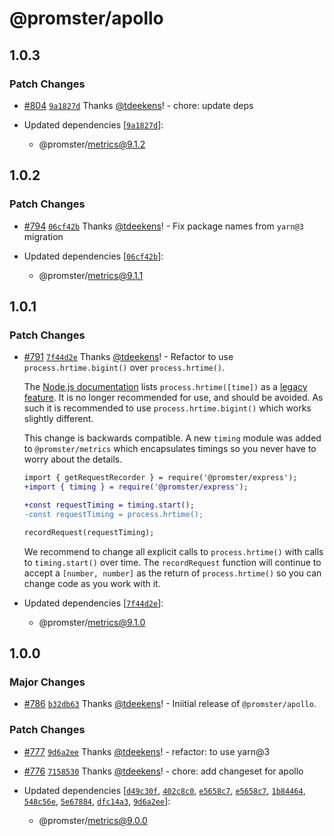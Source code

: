 # @promster/apollo

## 1.0.3

### Patch Changes

- [#804](https://github.com/tdeekens/promster/pull/804) [`9a1827d`](https://github.com/tdeekens/promster/commit/9a1827da3d4983ce141e77a0e7ea05f11f2bcee6) Thanks [@tdeekens](https://github.com/tdeekens)! - chore: update deps

- Updated dependencies [[`9a1827d`](https://github.com/tdeekens/promster/commit/9a1827da3d4983ce141e77a0e7ea05f11f2bcee6)]:
  - @promster/metrics@9.1.2

## 1.0.2

### Patch Changes

- [#794](https://github.com/tdeekens/promster/pull/794) [`06cf42b`](https://github.com/tdeekens/promster/commit/06cf42b46bd216f6c3c182452d6badfe1029c7d3) Thanks [@tdeekens](https://github.com/tdeekens)! - Fix package names from `yarn@3` migration

- Updated dependencies [[`06cf42b`](https://github.com/tdeekens/promster/commit/06cf42b46bd216f6c3c182452d6badfe1029c7d3)]:
  - @promster/metrics@9.1.1

## 1.0.1

### Patch Changes

- [#791](https://github.com/tdeekens/promster/pull/791) [`7f44d2e`](https://github.com/tdeekens/promster/commit/7f44d2e16b506cb53ff0009f4f74a8ccef192ce0) Thanks [@tdeekens](https://github.com/tdeekens)! - Refactor to use `process.hrtime.bigint()` over `process.hrtime()`.

  The [Node.js documentation](https://nodejs.org/api/process.html#processhrtimetime) lists `process.hrtime([time])` as a [legacy feature](https://nodejs.org/api/documentation.html#stability-index). It is no longer recommended for use, and should be avoided. As such it is recommended to use `process.hrtime.bigint()` which works slightly different.

  This change is backwards compatible. A new `timing` module was added to `@promster/metrics` which encapsulates timings so you never have to worry about the details.

  ```diff
  import { getRequestRecorder } = require('@promster/express');
  +import { timing } = require('@promster/express');

  +const requestTiming = timing.start();
  -const requestTiming = process.hrtime();

  recordRequest(requestTiming);
  ```

  We recommend to change all explicit calls to `process.hrtime()` with calls to `timing.start()` over time. The `recordRequest` function will continue to accept a `[number, number]` as the return of `process.hrtime()` so you can change code as you work with it.

- Updated dependencies [[`7f44d2e`](https://github.com/tdeekens/promster/commit/7f44d2e16b506cb53ff0009f4f74a8ccef192ce0)]:
  - @promster/metrics@9.1.0

## 1.0.0

### Major Changes

- [#786](https://github.com/tdeekens/promster/pull/786) [`b32db63`](https://github.com/tdeekens/promster/commit/b32db6353b09af41c4a053f976771938cadde233) Thanks [@tdeekens](https://github.com/tdeekens)! - Iniitial release of `@promster/apollo`.

### Patch Changes

- [#777](https://github.com/tdeekens/promster/pull/777) [`9d6a2ee`](https://github.com/tdeekens/promster/commit/9d6a2ee81ea3e40fac3e788d9942f66c868670a5) Thanks [@tdeekens](https://github.com/tdeekens)! - refactor: to use yarn@3

* [#776](https://github.com/tdeekens/promster/pull/776) [`7158530`](https://github.com/tdeekens/promster/commit/71585308af86964ede48412b3e0d75545aee7aca) Thanks [@tdeekens](https://github.com/tdeekens)! - chore: add changeset for apollo

* Updated dependencies [[`d49c30f`](https://github.com/tdeekens/promster/commit/d49c30f0004e0f4883ac356598ddf82b87b7c9d6), [`402c8c0`](https://github.com/tdeekens/promster/commit/402c8c01a3dfa605d47e0f974ac554d65c237d50), [`e5658c7`](https://github.com/tdeekens/promster/commit/e5658c7189d09071a21c299b78423e0782392c07), [`e5658c7`](https://github.com/tdeekens/promster/commit/e5658c7189d09071a21c299b78423e0782392c07), [`1b84464`](https://github.com/tdeekens/promster/commit/1b8446455324e4ceefb4b032eddb43e9b8bb63d2), [`548c56e`](https://github.com/tdeekens/promster/commit/548c56e1ec7ccaa5b1aca71d33db65ad91e64f3c), [`5e67884`](https://github.com/tdeekens/promster/commit/5e6788481fee15479c6505d3475ab716f7378f33), [`dfc14a3`](https://github.com/tdeekens/promster/commit/dfc14a3d8ec309723c6b904949e506c63c04c3c0), [`9d6a2ee`](https://github.com/tdeekens/promster/commit/9d6a2ee81ea3e40fac3e788d9942f66c868670a5)]:
  - @promster/metrics@9.0.0
